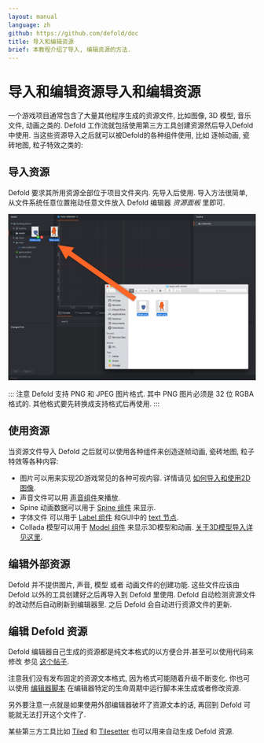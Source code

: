 ```yaml
---
layout: manual
language: zh
github: https://github.com/defold/doc
title: 导入和编辑资源
brief: 本教程介绍了导入, 编辑资源的方法.
---
```


# 导入和编辑资源导入和编辑资源

一个游戏项目通常包含了大量其他程序生成的资源文件, 比如图像, 3D 模型, 音乐文件, 动画之类的. Defold 工作流就包括使用第三方工具创建资源然后导入Defold中使用. 当这些资源导入之后就可以被Defold的各种组件使用, 比如 逐帧动画, 瓷砖地图, 粒子特效之类的:


## 导入资源

Defold 要求其所用资源全部位于项目文件夹内. 先导入后使用. 导入方法很简单, 从文件系统任意位置拖动任意文件放入 Defold 编辑器 _资源面板_ 里即可.

![Importing files](/manuals/images/graphics/import.png)

::: 注意
Defold 支持 PNG 和 JPEG 图片格式. 其中 PNG 图片必须是 32 位 RGBA 格式的. 其他格式要先转换成支持格式后再使用.
:::

## 使用资源

当资源文件导入 Defold 之后就可以使用各种组件来创造逐帧动画, 瓷砖地图, 粒子特效等各种内容:

* 图片可以用来实现2D游戏常见的各种可视内容. 详情请见 [如何导入和使用2D图像](/zh/manuals/importing-graphics).
* 声音文件可以用 [声音组件](/zh/manuals/sound)来播放.
* Spine 动画数据可以用于 [Spine 组件](/zh/manuals/spinemodel) 来显示.
* 字体文件 可以用于 [Label 组件](/zh/manuals/label) 和GUI中的 [text 节点](/zh/manuals/gui-text).
* Collada 模型可以用于 [Model 组件](/zh/manuals/model) 来显示3D模型和动画. [关于3D模型导入详见这里](/zh/manuals/importing-models).


## 编辑外部资源

Defold 并不提供图片, 声音, 模型 或者 动画文件的创建功能. 这些文件应该由 Defold 以外的工具创建好之后再导入到 Defold 里使用. Defold 自动检测资源文件的改动然后自动刷新到编辑器里. 之后 Defold 会自动进行资源文件的更新.


## 编辑 Defold 资源

Defold 编辑器自己生成的资源都是纯文本格式的以方便合并.甚至可以使用代码来修改 参见 [这个帖子](https://forum.defold.com/t/deftree-a-python-module-for-editing-defold-files/15210).

注意我们没有发布固定的资源文本格式, 因为格式可能随着升级不断变化. 你也可以使用 [编辑器脚本](/zh/manuals/editor-scripts/) 在编辑器特定的生命周期中运行脚本来生成或者修改资源.

另外要注意一点就是如果使用外部编辑器破坏了资源文本的话, 再回到 Defold 可能就无法打开这个文件了.

某些第三方工具比如 [Tiled](/assets/tiled/) 和 [Tilesetter](https://www.tilesetter.org/beta) 也可以用来自动生成 Defold 资源.
